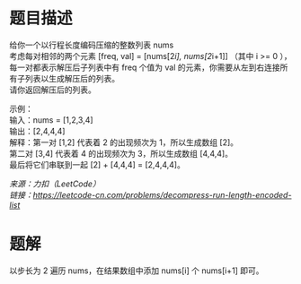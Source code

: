 # 题目描述
给你一个以行程长度编码压缩的整数列表 nums  
考虑每对相邻的两个元素 [freq, val] = [nums[2*i], nums[2*i+1]] （其中 i >= 0 ），每一对都表示解压后子列表中有 freq 个值为 val 的元素，你需要从左到右连接所有子列表以生成解压后的列表。  
请你返回解压后的列表。  

示例：  
输入：nums = [1,2,3,4]  
输出：[2,4,4,4]  
解释：第一对 [1,2] 代表着 2 的出现频次为 1，所以生成数组 [2]。  
第二对 [3,4] 代表着 4 的出现频次为 3，所以生成数组 [4,4,4]。  
最后将它们串联到一起 [2] + [4,4,4] = [2,4,4,4]。  

*来源：力扣（LeetCode）*  
*链接：https://leetcode-cn.com/problems/decompress-run-length-encoded-list*  

# 题解
以步长为 2 遍历 nums，在结果数组中添加 nums[i] 个 nums[i+1] 即可。  
